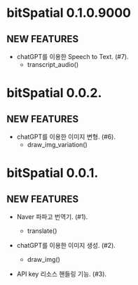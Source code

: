 # bitSpatial 0.1.0.9000

## NEW FEATURES

* chatGPT를 이용한 Speech to Text. (#7). 
    - transcript_audio()


# bitSpatial 0.0.2.

## NEW FEATURES

* chatGPT를 이용한 이미지 변형. (#6). 
    - draw_img_variation()
    


# bitSpatial 0.0.1.

## NEW FEATURES

* Naver 파파고 번역기. (#1).
    - translate()

* chatGPT를 이용한 이미지 생성. (#2). 
    - draw_img()
    
* API key 리소스 핸들링 기능. (#3). 
